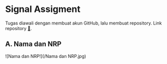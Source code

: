 # Signal Assigment
Tugas diawali dengan membuat akun GitHub, lalu membuat repository. Link repository [🔗](https://github.com/AlifRisyanS/Signal-Assigment). 

## A. Nama dan NRP
![Nama dan NRP!](/Nama dan NRP.jpg)


